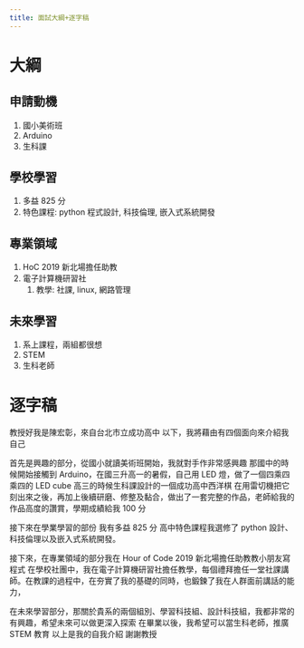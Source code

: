 ```yaml
---
title: 面試大綱+逐字稿
---
```


# 大綱
## 申請動機
1. 國小美術班
2. Arduino
3. 生科課

## 學校學習
1. 多益 825 分
2. 特色課程: python 程式設計, 科技倫理, 嵌入式系統開發

## 專業領域
1. HoC 2019 新北場擔任助教
2. 電子計算機研習社
	1. 教學: 社課, linux, 網路管理

## 未來學習
1. 系上課程，兩組都很想
2. STEM
3. 生科老師

# 逐字稿
教授好我是陳宏彰，來自台北市立成功高中
以下，我將藉由有四個面向來介紹我自己

首先是興趣的部分，從國小就讀美術班開始，我就對手作非常感興趣
那國中的時候開始接觸到 Arduino，在國三升高一的暑假，自己用 LED 燈，做了一個四乘四乘四的 LED cube
高三的時候生科課設計的一個成功高中西洋棋
在用雷切機把它刻出來之後，再加上後續研磨、修整及黏合，做出了一套完整的作品，老師給我的作品高度的讚賞，學期成績給我 100 分

接下來在學業學習的部份
我有多益 825 分
高中特色課程我選修了 python 設計、科技倫理以及嵌入式系統開發。

接下來，在專業領域的部分我在 Hour of Code 2019 新北場擔任助教教小朋友寫程式
在學校社團中，我在電子計算機研習社擔任教學，每個禮拜擔任一堂社課講師。在教課的過程中，在夯實了我的基礎的同時，也鍛鍊了我在人群面前講話的能力，

在未來學習部分，那關於貴系的兩個組別、學習科技組、設計科技組，我都非常的有興趣，希望未來可以做更深入探索
在畢業以後，我希望可以當生科老師，推廣 STEM 教育
以上是我的自我介紹
謝謝教授
